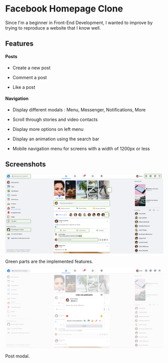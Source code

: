 # Facebook Homepage Clone

Since I'm a beginner in Front-End Development, I wanted to improve by trying to reproduce a website that I know well.

## Features

#### Posts

- Create a new post

- Comment a post

- Like a post


#### Navigation

- Display different modals : Menu, Messenger, Notifications, More

- Scroll through stories and video contacts

- Display more options on left menu

- Display an animation using the search bar

- Mobile navigation menu for screens with a width of 1200px or less



## Screenshots

![Screenshot 1](./working_parts_up.png)

Green parts are the implemented features.


![Screenshot 2](./cap_modal.PNG)

Post modal.


